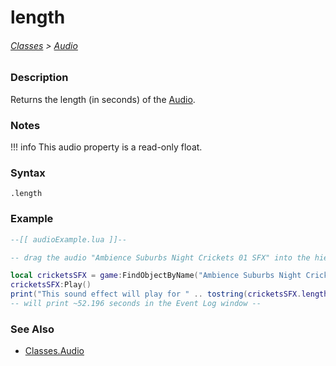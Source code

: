 # length

###### [Classes](/core_api/raw_source) > [Audio](/core_api/classes/audio/AudioOverview)

### Description

Returns the length (in seconds) of the [Audio](/core_api/classes/audio/AudioOverview).

### Notes
!!! info
    This audio property is a read-only float.

### Syntax

`.length`

### Example

```lua
--[[ audioExample.lua ]]--

-- drag the audio "Ambience Suburbs Night Crickets 01 SFX" into the hierarchy --

local cricketsSFX = game:FindObjectByName("Ambience Suburbs Night Crickets 01 SFX")
cricketsSFX:Play()
print("This sound effect will play for " .. tostring(cricketsSFX.length) .. " seconds.")
-- will print ~52.196 seconds in the Event Log window --

```

### See Also

* [Classes.Audio](/core_api/classes/audio/AudioOverview)
